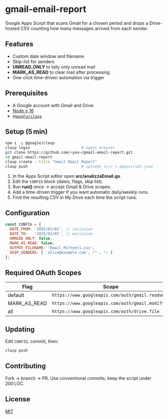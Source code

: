 
# gmail-email-report

Google Apps Script that scans Gmail for a chosen period and drops a Drive-hosted CSV counting how many messages arrived from each sender.

## Features
* Custom date window and filename  
* Skip-list for senders  
* **UNREAD_ONLY** to tally only unread mail  
* **MARK_AS_READ** to clear mail after processing  
* One-click time-driven automation via trigger

## Prerequisites
* A Google account with Gmail and Drive  
* [Node ≥ 16](https://nodejs.org)  
* [`@google/clasp`](https://github.com/google/clasp)

## Setup (5 min)
```bash
npm i -g @google/clasp
clasp login                       # opens browser
git clone https://github.com/<you>/gmail-email-report.git
cd gmail-email-report
clasp create --title "Gmail Email Report"
clasp push                        # uploads src/ + appsscript.json
```

1. In the Apps Script editor open **src/analizzaEmail.gs**.  
2. Edit the `CONFIG` block (dates, flags, skip list).  
3. Run **run()** once → accept Gmail & Drive scopes.  
4. Add a time-driven trigger if you want automatic daily/weekly runs.  
5. Find the resulting CSV in *My Drive* each time the script runs.

## Configuration
```javascript
const CONFIG = {
  DATE_FROM: '2025/01/01', // inclusive
  DATE_TO:   '2025/03/01', // exclusive
  UNREAD_ONLY: false,
  MARK_AS_READ: false,
  OUTPUT_FILENAME: 'Email_Mittenti.csv',
  SKIP_SENDERS: [ 'alice@example.com', /* … */ ]
};
```

## Required OAuth Scopes
| Flag            | Scope                                                   |
|-----------------|---------------------------------------------------------|
| default         | `https://www.googleapis.com/auth/gmail.readonly`        |
| MARK_AS_READ    | `https://www.googleapis.com/auth/gmail.modify`          |
| all             | `https://www.googleapis.com/auth/drive.file`            |

## Updating
Edit `CONFIG`, commit, then:
```bash
clasp push
```

## Contributing
Fork → branch → PR. Use conventional commits; keep the script under 200 LOC.

## License
[MIT](LICENSE)
